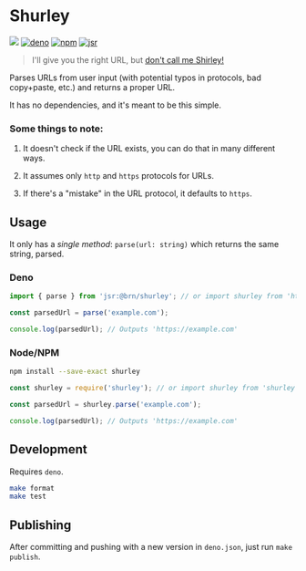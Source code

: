 # Shurley

[![](https://github.com/BrunoBernardino/shurley/workflows/Run%20Tests/badge.svg)](https://github.com/BrunoBernardino/shurley/actions?workflow=Run+Tests) [![deno](https://shield.deno.dev/x/shurley)](https://deno.land/x/shurley) [![npm](https://img.shields.io/npm/v/shurley.svg)](https://www.npmjs.com/package/shurley) [![jsr](https://jsr.io/badges/@brn/shurley)](https://jsr.io/@brn/shurley)

> I'll give you the right URL, but [don't call me Shirley!](https://www.youtube.com/watch?v=ixljWVyPby0)

Parses URLs from user input (with potential typos in protocols, bad copy+paste, etc.) and returns a proper URL.

It has no dependencies, and it's meant to be this simple.

### Some things to note:

1. It doesn't check if the URL exists, you can do that in many different ways.

2. It assumes only `http` and `https` protocols for URLs.

3. If there's a "mistake" in the URL protocol, it defaults to `https`.

## Usage

It only has a _single method_: `parse(url: string)` which returns the same string, parsed.

### Deno

```ts
import { parse } from 'jsr:@brn/shurley'; // or import shurley from 'https://deno.land/x/shurley@1.0.8/mod.ts';

const parsedUrl = parse('example.com');

console.log(parsedUrl); // Outputs 'https://example.com'
```

### Node/NPM

```bash
npm install --save-exact shurley
```

```js
const shurley = require('shurley'); // or import shurley from 'shurley';

const parsedUrl = shurley.parse('example.com');

console.log(parsedUrl); // Outputs 'https://example.com'
```

## Development

Requires `deno`.

```bash
make format
make test
```

## Publishing

After committing and pushing with a new version in `deno.json`, just run `make publish`.
